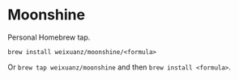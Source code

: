 # Moonshine

Personal Homebrew tap.

`brew install weixuanz/moonshine/<formula>`

Or `brew tap weixuanz/moonshine` and then `brew install <formula>`.
